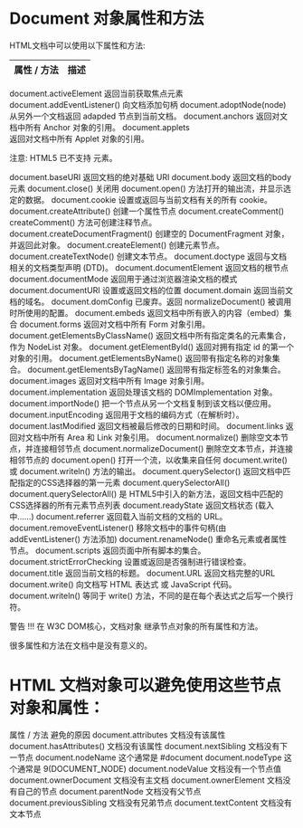 
# Document 对象属性和方法
HTML文档中可以使用以下属性和方法:

属性 / 方法	| 描述
---|---
document.activeElement	返回当前获取焦点元素
document.addEventListener()	向文档添加句柄
document.adoptNode(node)	从另外一个文档返回 adapded 节点到当前文档。
document.anchors	返回对文档中所有 Anchor 对象的引用。
document.applets	
返回对文档中所有 Applet 对象的引用。

注意: HTML5 已不支持 <applet> 元素。

document.baseURI	返回文档的绝对基础 URI
document.body	返回文档的body元素
document.close()	关闭用 document.open() 方法打开的输出流，并显示选定的数据。
document.cookie	设置或返回与当前文档有关的所有 cookie。
document.createAttribute()	创建一个属性节点
document.createComment()	createComment() 方法可创建注释节点。
document.createDocumentFragment()	创建空的 DocumentFragment 对象，并返回此对象。
document.createElement()	创建元素节点。
document.createTextNode()	创建文本节点。
document.doctype	返回与文档相关的文档类型声明 (DTD)。
document.documentElement	返回文档的根节点
document.documentMode	返回用于通过浏览器渲染文档的模式
document.documentURI	设置或返回文档的位置
document.domain	返回当前文档的域名。
document.domConfig	已废弃。返回 normalizeDocument() 被调用时所使用的配置。
document.embeds	返回文档中所有嵌入的内容（embed）集合
document.forms	返回对文档中所有 Form 对象引用。
document.getElementsByClassName()	返回文档中所有指定类名的元素集合，作为 NodeList 对象。
document.getElementById()	返回对拥有指定 id 的第一个对象的引用。
document.getElementsByName()	返回带有指定名称的对象集合。
document.getElementsByTagName()	返回带有指定标签名的对象集合。
document.images	返回对文档中所有 Image 对象引用。
document.implementation	返回处理该文档的 DOMImplementation 对象。
document.importNode()	把一个节点从另一个文档复制到该文档以便应用。
document.inputEncoding	返回用于文档的编码方式（在解析时）。
document.lastModified	返回文档被最后修改的日期和时间。
document.links	返回对文档中所有 Area 和 Link 对象引用。
document.normalize()	删除空文本节点，并连接相邻节点
document.normalizeDocument()	删除空文本节点，并连接相邻节点的
document.open()	打开一个流，以收集来自任何 document.write() 或 document.writeln() 方法的输出。
document.querySelector()	返回文档中匹配指定的CSS选择器的第一元素
document.querySelectorAll()	document.querySelectorAll() 是 HTML5中引入的新方法，返回文档中匹配的CSS选择器的所有元素节点列表
document.readyState	返回文档状态 (载入中……)
document.referrer	返回载入当前文档的文档的 URL。
document.removeEventListener()	移除文档中的事件句柄(由 addEventListener() 方法添加)
document.renameNode()	重命名元素或者属性节点。
document.scripts	返回页面中所有脚本的集合。
document.strictErrorChecking	设置或返回是否强制进行错误检查。
document.title	返回当前文档的标题。
document.URL	返回文档完整的URL
document.write()	向文档写 HTML 表达式 或 JavaScript 代码。
document.writeln()	等同于 write() 方法，不同的是在每个表达式之后写一个换行符。

警告 !!!
在 W3C DOM核心，文档对象 继承节点对象的所有属性和方法。

很多属性和方法在文档中是没有意义的。

# HTML 文档对象可以避免使用这些节点对象和属性：

 属性 / 方法	避免的原因
document.attributes	文档没有该属性
document.hasAttributes()	文档没有该属性
document.nextSibling	文档没有下一节点
document.nodeName	这个通常是 #document
document.nodeType	这个通常是 9(DOCUMENT_NODE)
document.nodeValue	文档没有一个节点值
document.ownerDocument	文档没有主文档
document.ownerElement	文档没有自己的节点
document.parentNode	文档没有父节点
document.previousSibling	文档没有兄弟节点
document.textContent	文档没有文本节点